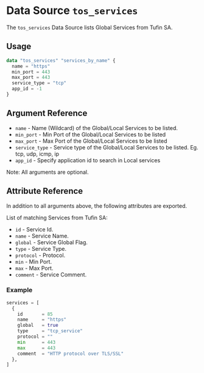 # Data Source `tos_services`

The `tos_services` Data Source lists Global Services from Tufin SA.

## Usage

```terraform
data "tos_services" "services_by_name" {
  name = "https"
  min_port = 443
  max_port = 443
  service_type = "tcp"
  app_id = -1
}
```

## Argument Reference

* `name` - Name (Wildcard) of the Global/Local Services to be listed.
* `min_port` - Min Port of the Global/Local Services to be listed
* `max_port` - Max Port of the Global/Local Services to be listed
* `service_type` - Service type of the Global/Local Services to be listed. Eg. tcp, udp, icmp, ip
* `app_id` - Specify application id to search in Local services

Note: All arguments are optional. 

## Attribute Reference

In addition to all arguments above, the following attributes are exported.

List of matching Services from Tufin SA:

* `id` - Service Id.
* `name` - Service Name.
* `global` - Service Global Flag.
* `type` - Service Type.
* `protocol` - Protocol.
* `min` - Min Port.
* `max` - Max Port.
* `comment` - Service Comment.

### Example

```terraform
services = [
  {
    id       = 85
    name     = "https"
    global   = true
    type     = "tcp_service"
    protocol = ""
    min      = 443
    max      = 443
    comment  = "HTTP protocol over TLS/SSL"
  },
] 
```

